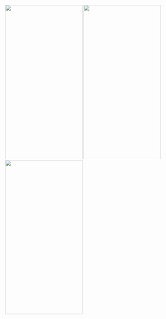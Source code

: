 
<img src=https://github.com/user-attachments/assets/e7fee822-2eea-4287-a264-f481e572221a height="500px" width="250px">
<img src=https://github.com/user-attachments/assets/973bf4b4-4824-420a-a851-3616f8f43ad4 height="500px" width="250px">
<img src=https://github.com/user-attachments/assets/fd9bdb68-b5b8-4786-b94a-867206c198d7 height="500px" width="250px">
